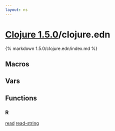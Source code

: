 ```yaml
---
layout: ns
---
```

# [Clojure 1.5.0](../)/clojure.edn

{% markdown 1.5.0/clojure.edn/index.md %}

## Macros



## Vars



## Functions

### R

[read](./read/)
[read-string](./read_DASH_string/)

